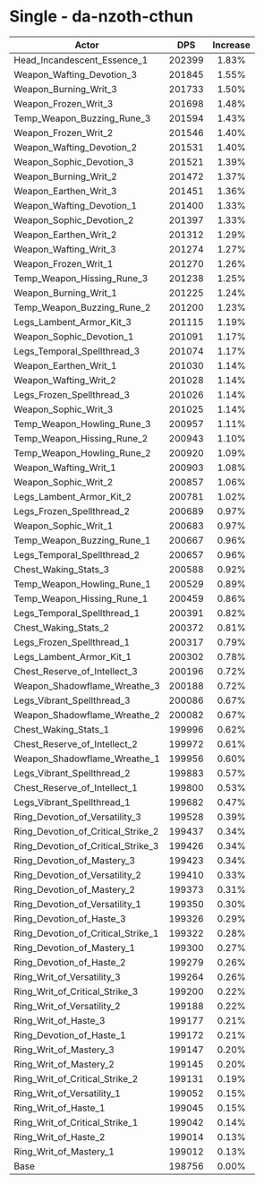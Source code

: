 # Single - da-nzoth-cthun
| Actor | DPS | Increase |
|---|:---:|:---:|
|Head_Incandescent_Essence_1|202399|1.83%|
|Weapon_Wafting_Devotion_3|201845|1.55%|
|Weapon_Burning_Writ_3|201733|1.50%|
|Weapon_Frozen_Writ_3|201698|1.48%|
|Temp_Weapon_Buzzing_Rune_3|201594|1.43%|
|Weapon_Frozen_Writ_2|201546|1.40%|
|Weapon_Wafting_Devotion_2|201531|1.40%|
|Weapon_Sophic_Devotion_3|201521|1.39%|
|Weapon_Burning_Writ_2|201472|1.37%|
|Weapon_Earthen_Writ_3|201451|1.36%|
|Weapon_Wafting_Devotion_1|201400|1.33%|
|Weapon_Sophic_Devotion_2|201397|1.33%|
|Weapon_Earthen_Writ_2|201312|1.29%|
|Weapon_Wafting_Writ_3|201274|1.27%|
|Weapon_Frozen_Writ_1|201270|1.26%|
|Temp_Weapon_Hissing_Rune_3|201238|1.25%|
|Weapon_Burning_Writ_1|201225|1.24%|
|Temp_Weapon_Buzzing_Rune_2|201200|1.23%|
|Legs_Lambent_Armor_Kit_3|201115|1.19%|
|Weapon_Sophic_Devotion_1|201091|1.17%|
|Legs_Temporal_Spellthread_3|201074|1.17%|
|Weapon_Earthen_Writ_1|201030|1.14%|
|Weapon_Wafting_Writ_2|201028|1.14%|
|Legs_Frozen_Spellthread_3|201026|1.14%|
|Weapon_Sophic_Writ_3|201025|1.14%|
|Temp_Weapon_Howling_Rune_3|200957|1.11%|
|Temp_Weapon_Hissing_Rune_2|200943|1.10%|
|Temp_Weapon_Howling_Rune_2|200920|1.09%|
|Weapon_Wafting_Writ_1|200903|1.08%|
|Weapon_Sophic_Writ_2|200857|1.06%|
|Legs_Lambent_Armor_Kit_2|200781|1.02%|
|Legs_Frozen_Spellthread_2|200689|0.97%|
|Weapon_Sophic_Writ_1|200683|0.97%|
|Temp_Weapon_Buzzing_Rune_1|200667|0.96%|
|Legs_Temporal_Spellthread_2|200657|0.96%|
|Chest_Waking_Stats_3|200588|0.92%|
|Temp_Weapon_Howling_Rune_1|200529|0.89%|
|Temp_Weapon_Hissing_Rune_1|200459|0.86%|
|Legs_Temporal_Spellthread_1|200391|0.82%|
|Chest_Waking_Stats_2|200372|0.81%|
|Legs_Frozen_Spellthread_1|200317|0.79%|
|Legs_Lambent_Armor_Kit_1|200302|0.78%|
|Chest_Reserve_of_Intellect_3|200196|0.72%|
|Weapon_Shadowflame_Wreathe_3|200188|0.72%|
|Legs_Vibrant_Spellthread_3|200086|0.67%|
|Weapon_Shadowflame_Wreathe_2|200082|0.67%|
|Chest_Waking_Stats_1|199996|0.62%|
|Chest_Reserve_of_Intellect_2|199972|0.61%|
|Weapon_Shadowflame_Wreathe_1|199956|0.60%|
|Legs_Vibrant_Spellthread_2|199883|0.57%|
|Chest_Reserve_of_Intellect_1|199800|0.53%|
|Legs_Vibrant_Spellthread_1|199682|0.47%|
|Ring_Devotion_of_Versatility_3|199528|0.39%|
|Ring_Devotion_of_Critical_Strike_2|199437|0.34%|
|Ring_Devotion_of_Critical_Strike_3|199426|0.34%|
|Ring_Devotion_of_Mastery_3|199423|0.34%|
|Ring_Devotion_of_Versatility_2|199410|0.33%|
|Ring_Devotion_of_Mastery_2|199373|0.31%|
|Ring_Devotion_of_Versatility_1|199350|0.30%|
|Ring_Devotion_of_Haste_3|199326|0.29%|
|Ring_Devotion_of_Critical_Strike_1|199322|0.28%|
|Ring_Devotion_of_Mastery_1|199300|0.27%|
|Ring_Devotion_of_Haste_2|199279|0.26%|
|Ring_Writ_of_Versatility_3|199264|0.26%|
|Ring_Writ_of_Critical_Strike_3|199200|0.22%|
|Ring_Writ_of_Versatility_2|199188|0.22%|
|Ring_Writ_of_Haste_3|199177|0.21%|
|Ring_Devotion_of_Haste_1|199172|0.21%|
|Ring_Writ_of_Mastery_3|199147|0.20%|
|Ring_Writ_of_Mastery_2|199145|0.20%|
|Ring_Writ_of_Critical_Strike_2|199131|0.19%|
|Ring_Writ_of_Versatility_1|199052|0.15%|
|Ring_Writ_of_Haste_1|199045|0.15%|
|Ring_Writ_of_Critical_Strike_1|199042|0.14%|
|Ring_Writ_of_Haste_2|199014|0.13%|
|Ring_Writ_of_Mastery_1|199012|0.13%|
|Base|198756|0.00%|
